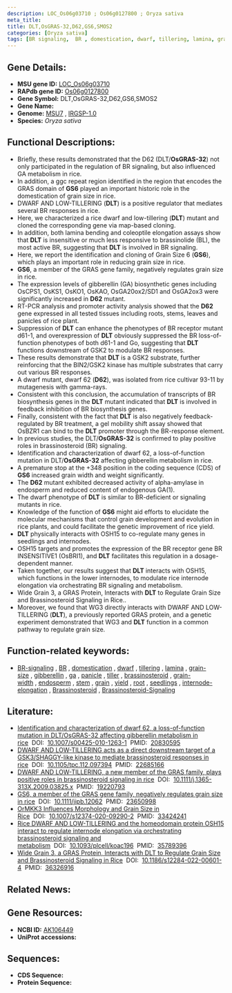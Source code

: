 ```yaml
---
description: LOC_Os06g03710 ; Os06g0127800 ; Oryza sativa
meta_title:
title: DLT,OsGRAS-32,D62,GS6,SMOS2
categories: [Oryza sativa]
tags: [BR signaling,  BR , domestication, dwarf, tillering, lamina, grain size, gibberellin,  ga , panicle, tiller, brassinosteroid, grain width, endosperm, stem, grain, yield, root, seedlings, BR, internode elongation, Brassinosteroid, Brassinosteroid Signaling]
---
```


## Gene Details:
- **MSU gene ID:** [LOC_Os06g03710](http://rice.uga.edu/cgi-bin/ORF_infopage.cgi?orf=LOC_Os06g03710)  
- **RAPdb gene ID:** [Os06g0127800](https://rapdb.dna.affrc.go.jp/locus/?name=Os06g0127800)  
- **Gene Symbol:** DLT,OsGRAS-32,D62,GS6,SMOS2
- **Gene Name:**
- **Genome:**  [MSU7](http://rice.uga.edu/)&nbsp;,&nbsp;[IRGSP-1.0](https://rapdb.dna.affrc.go.jp/download/irgsp1.html)
- **Species:** *Oryza sativa*

## Functional Descriptions:
   - Briefly, these results demonstrated that the D62 (DLT/**OsGRAS-32**) not only participated in the regulation of BR signaling, but also influenced GA metabolism in rice.
   - In addition, a ggc repeat region identified in the region that encodes the GRAS domain of **GS6** played an important historic role in the domestication of grain size in rice.
   - DWARF AND LOW-TILLERING (**DLT**) is a positive regulator that mediates several BR responses in rice.
   - Here, we characterized a rice dwarf and low-tillering (**DLT**) mutant and cloned the corresponding gene via map-based cloning.
   - In addition, both lamina bending and coleoptile elongation assays show that **DLT** is insensitive or much less responsive to brassinolide (BL), the most active BR, suggesting that **DLT** is involved in BR signaling.
   - Here, we report the identification and cloning of Grain Size 6 (**GS6**), which plays an important role in reducing grain size in rice.
   - **GS6**, a member of the GRAS gene family, negatively regulates grain size in rice.
   - The expression levels of gibberellin (GA) biosynthetic genes including OsCPS1, OsKS1, OsKO1, OsKAO, OsGA20ox2/SD1 and OsGA2ox3 were significantly increased in **D62** mutant.
   - RT-PCR analysis and promoter activity analysis showed that the **D62** gene expressed in all tested tissues including roots, stems, leaves and panicles of rice plant.
   - Suppression of **DLT** can enhance the phenotypes of BR receptor mutant d61-1, and overexpression of **DLT** obviously suppressed the BR loss-of-function phenotypes of both d61-1 and Go, suggesting that **DLT** functions downstream of GSK2 to modulate BR responses.
   - These results demonstrate that **DLT** is a GSK2 substrate, further reinforcing that the BIN2/GSK2 kinase has multiple substrates that carry out various BR responses.
   - A dwarf mutant, dwarf 62 (**D62**), was isolated from rice cultivar 93-11 by mutagenesis with gamma-rays.
   - Consistent with this conclusion, the accumulation of transcripts of BR biosynthesis genes in the **DLT** mutant indicated that **DLT** is involved in feedback inhibition of BR biosynthesis genes.
   - Finally, consistent with the fact that **DLT** is also negatively feedback-regulated by BR treatment, a gel mobility shift assay showed that OsBZR1 can bind to the **DLT** promoter through the BR-response element.
   - In previous studies, the DLT/**OsGRAS-32** is confirmed to play positive roles in brassinosteroid (BR) signaling.
   - Identification and characterization of dwarf 62, a loss-of-function mutation in DLT/**OsGRAS-32** affecting gibberellin metabolism in rice.
   - A premature stop at the +348 position in the coding sequence (CDS) of **GS6** increased grain width and weight significantly.
   - The **D62** mutant exhibited decreased activity of alpha-amylase in endosperm and reduced content of endogenous GA(1).
   - The dwarf phenotype of **DLT** is similar to BR-deficient or signaling mutants in rice.
   - Knowledge of the function of **GS6** might aid efforts to elucidate the molecular mechanisms that control grain development and evolution in rice plants, and could facilitate the genetic improvement of rice yield.
   - **DLT** physically interacts with OSH15 to co-regulate many genes in seedlings and internodes.
   - OSH15 targets and promotes the expression of the BR receptor gene BR INSENSITIVE1 (OsBRI1), and **DLT** facilitates this regulation in a dosage-dependent manner.
   - Taken together, our results suggest that **DLT** interacts with OSH15, which functions in the lower internodes, to modulate rice internode elongation via orchestrating BR signaling and metabolism.
   - Wide Grain 3, a GRAS Protein, Interacts with **DLT** to Regulate Grain Size and Brassinosteroid Signaling in Rice..
   - Moreover, we found that WG3 directly interacts with DWARF AND LOW-TILLERING (**DLT**), a previously reported GRAS protein, and a genetic experiment demonstrated that WG3 and **DLT** function in a common pathway to regulate grain size.

## Function-related keywords:
   - [BR-signaling](/tags/BR-signaling/)&nbsp;,&nbsp;[BR](/tags/BR/)&nbsp;,&nbsp;[domestication](/tags/domestication/)&nbsp;,&nbsp;[dwarf](/tags/dwarf/)&nbsp;,&nbsp;[tillering](/tags/tillering/)&nbsp;,&nbsp;[lamina](/tags/lamina/)&nbsp;,&nbsp;[grain-size](/tags/grain-size/)&nbsp;,&nbsp;[gibberellin](/tags/gibberellin/)&nbsp;,&nbsp;[ga](/tags/ga/)&nbsp;,&nbsp;[panicle](/tags/panicle/)&nbsp;,&nbsp;[tiller](/tags/tiller/)&nbsp;,&nbsp;[brassinosteroid](/tags/brassinosteroid/)&nbsp;,&nbsp;[grain-width](/tags/grain-width/)&nbsp;,&nbsp;[endosperm](/tags/endosperm/)&nbsp;,&nbsp;[stem](/tags/stem/)&nbsp;,&nbsp;[grain](/tags/grain/)&nbsp;,&nbsp;[yield](/tags/yield/)&nbsp;,&nbsp;[root](/tags/root/)&nbsp;,&nbsp;[seedlings](/tags/seedlings/)&nbsp;,&nbsp;[internode-elongation](/tags/internode-elongation/)&nbsp;,&nbsp;[Brassinosteroid](/tags/Brassinosteroid/)&nbsp;,&nbsp;[Brassinosteroid-Signaling](/tags/Brassinosteroid-Signaling/)

## Literature:
   - [Identification and characterization of dwarf 62, a loss-of-function mutation in DLT/OsGRAS-32 affecting gibberellin metabolism in rice](https://www.doi.org/10.1007/s00425-010-1263-1)&nbsp;&nbsp;DOI:&nbsp;&nbsp;[10.1007/s00425-010-1263-1](https://www.doi.org/10.1007/s00425-010-1263-1)&nbsp;&nbsp;PMID:&nbsp;&nbsp;[20830595](https://pubmed.ncbi.nlm.nih.gov/20830595/)
   - [DWARF AND LOW-TILLERING acts as a direct downstream target of a GSK3/SHAGGY-like kinase to mediate brassinosteroid responses in rice](https://www.doi.org/10.1105/tpc.112.097394)&nbsp;&nbsp;DOI:&nbsp;&nbsp;[10.1105/tpc.112.097394](https://www.doi.org/10.1105/tpc.112.097394)&nbsp;&nbsp;PMID:&nbsp;&nbsp;[22685166](https://pubmed.ncbi.nlm.nih.gov/22685166/)
   - [DWARF AND LOW-TILLERING, a new member of the GRAS family, plays positive roles in brassinosteroid signaling in rice](https://www.doi.org/10.1111/j.1365-313X.2009.03825.x)&nbsp;&nbsp;DOI:&nbsp;&nbsp;[10.1111/j.1365-313X.2009.03825.x](https://www.doi.org/10.1111/j.1365-313X.2009.03825.x)&nbsp;&nbsp;PMID:&nbsp;&nbsp;[19220793](https://pubmed.ncbi.nlm.nih.gov/19220793/)
   - [GS6, a member of the GRAS gene family, negatively regulates grain size in rice](https://www.doi.org/10.1111/jipb.12062)&nbsp;&nbsp;DOI:&nbsp;&nbsp;[10.1111/jipb.12062](https://www.doi.org/10.1111/jipb.12062)&nbsp;&nbsp;PMID:&nbsp;&nbsp;[23650998](https://pubmed.ncbi.nlm.nih.gov/23650998/)
   - [OrMKK3 Influences Morphology and Grain Size in Rice](https://www.doi.org/10.1007/s12374-020-09290-2)&nbsp;&nbsp;DOI:&nbsp;&nbsp;[10.1007/s12374-020-09290-2](https://www.doi.org/10.1007/s12374-020-09290-2)&nbsp;&nbsp;PMID:&nbsp;&nbsp;[33424241](https://pubmed.ncbi.nlm.nih.gov/33424241/)
   - [Rice DWARF AND LOW-TILLERING and the homeodomain protein OSH15 interact to regulate internode elongation via orchestrating brassinosteroid signaling and metabolism](https://www.doi.org/10.1093/plcell/koac196)&nbsp;&nbsp;DOI:&nbsp;&nbsp;[10.1093/plcell/koac196](https://www.doi.org/10.1093/plcell/koac196)&nbsp;&nbsp;PMID:&nbsp;&nbsp;[35789396](https://pubmed.ncbi.nlm.nih.gov/35789396/)
   - [Wide Grain 3, a GRAS Protein, Interacts with DLT to Regulate Grain Size and Brassinosteroid Signaling in Rice](https://www.doi.org/10.1186/s12284-022-00601-4)&nbsp;&nbsp;DOI:&nbsp;&nbsp;[10.1186/s12284-022-00601-4](https://www.doi.org/10.1186/s12284-022-00601-4)&nbsp;&nbsp;PMID:&nbsp;&nbsp;[36326916](https://pubmed.ncbi.nlm.nih.gov/36326916/)

## Related News:

## Gene Resources:
- **NCBI ID:**  [AK106449](http://www.ncbi.nlm.nih.gov/nuccore/AK106449)
- **UniProt accessions:** [](https://www.uniprot.org/uniprotkb//entry)

## Sequences:
- **CDS Sequence:**
- **Protein Sequence:**
